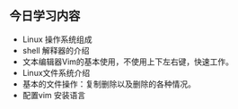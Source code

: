 ## 今日学习内容
* Linux 操作系统组成
* shell 解释器的介绍
* 文本编辑器Vim的基本使用，不使用上下左右键，快速工作。
* Linux文件系统介绍
* 基本的文件操作：复制删除以及删除的各种情况。
* 配置vim 安装语言
